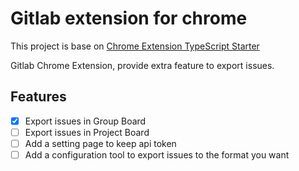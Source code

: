 # Gitlab extension for chrome

This project is base on [Chrome Extension TypeScript Starter](https://github.com/chibat/chrome-extension-typescript-starter)

Gitlab Chrome Extension, provide extra feature to export issues.

## Features

- [x] Export issues in Group Board
- [ ] Export issues in Project Board
- [ ] Add a setting page to keep api token
- [ ] Add a configuration tool to export issues to the format you want
